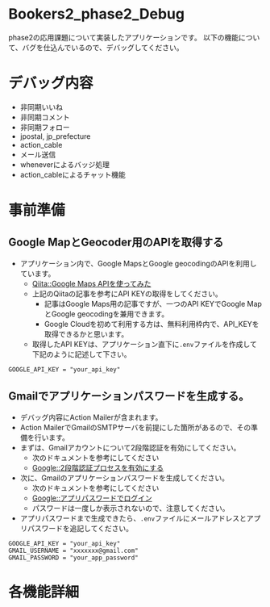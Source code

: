 # Bookers2_phase2_Debug   
phase2の応用課題について実装したアプリケーションです。
以下の機能について、バグを仕込んでいるので、デバッグしてください。

# デバッグ内容
- 非同期いいね
- 非同期コメント
- 非同期フォロー
- jpostal, jp_prefecture
- action_cable
- メール送信
- wheneverによるバッジ処理
- action_cableによるチャット機能

# 事前準備
## Google MapとGeocoder用のAPIを取得する
- アプリケーション内で、Google MapsとGoogle geocodingのAPIを利用しています。
  - [Qiita::Google Maps APIを使ってみた](https://qiita.com/Haruka-Ogawa/items/997401a2edcd20e61037)
  - 上記のQiitaの記事を参考にAPI KEYの取得をしてください。
    - 記事はGoogle Maps用の記事ですが、一つのAPI KEYでGoogle MapとGoogle geocodingを兼用できます。
    - Google Cloudを初めて利用する方は、無料利用枠内で、API_KEYを取得できるかと思います。
  - 取得したAPI KEYは、アプリケーション直下に`.env`ファイルを作成して下記のように記述して下さい。

```txt:.env
GOOGLE_API_KEY = "your_api_key"
```

## Gmailでアプリケーションパスワードを生成する。
- デバッグ内容にAction Mailerが含まれます。
- Action MailerでGmailのSMTPサーバを前提にした箇所があるので、その準備を行います。
- まずは、Gmailアカウントについて2段階認証を有効にしてください。
  - 次のドキュメントを参考にしてください
  - [Google::2段階認証プロセスを有効にする](https://support.google.com/accounts/answer/185839?co=GENIE.Platform%3DDesktop&hl=ja)
- 次に、Gmailのアプリケーションパスワードを生成してください。
  - 次のドキュメントを参考にしてください
  - [Google::アプリパスワードでログイン](https://support.google.com/accounts/answer/185833?hl=ja)
  - パスワードは一度しか表示されないので、注意してください。
- アプリパスワードまで生成できたら、`.env`ファイルにメールアドレスとアプリパスワードを追記してください。

```txt:.env
GOOGLE_API_KEY = "your_api_key"
GMAIL_USERNAME = "xxxxxxx@gmail.com"
GMAIL_PASSWORD = "your_app_password"
```


# 各機能詳細


